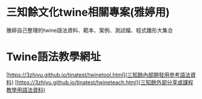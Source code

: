 # 三知餘文化twine相關專案(雅婷用)
雅婷自己整理的twine語法資料、範本、案例、測試檔、程式雛形大集合

# Twine語法教學網址
[https://3zhiyu.github.io/tinatest/twinetool.html](三知餘內部開發用參考語法資料)
[https://3zhiyu.github.io/tinatest/twineteach.html](三知餘外部分享或課程教學用語法資料)
